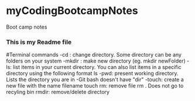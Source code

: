 # myCodingBootcampNotes
Boot camp notes

### This is my Readme file

#Terminal commands
-cd : change directory. Some directory can be any folders on your system
-mkdir : make new directory (eg. mkdir newFolder)
-ls: list items in your current directory. You can also list items in a specific directory using the following format ls <some directory>
-pwd: present working directory. Lists the directory you are in
-Git bash doesn't have "dir"
-touch: create a new file with the name filename touch <filename>
rm: remove file rm <filename>. Does not go to recyling bin
rmdir: remove/delete directory
